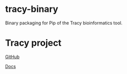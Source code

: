 # tracy-binary
Binary packaging for Pip of the Tracy bioinformatics tool.

# Tracy project
[GitHub](https://github.com/gear-genomics/tracy)

[Docs](https://www.gear-genomics.com/docs/tracy/)
